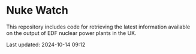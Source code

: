 # Nuke Watch

This repository includes code for retrieving the latest information available on the output of EDF nuclear power plants in the UK.

Last updated: 2024-10-14 09:12